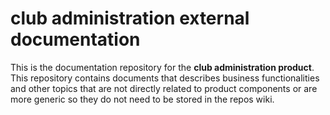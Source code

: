 # club administration external documentation
This is the documentation repository for the **club administration product**.
This repository contains documents that describes business functionalities and other topics that are not directly related to product components or are more generic so they do not need to be stored in the repos wiki.
